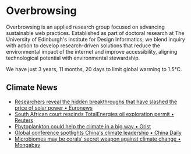 # Overbrowsing

Overbrowsing is an applied research group focused on advancing sustainable web practices. Established as part of doctoral research at The University of Edinburgh's Institute for Design Informatics, we blend inquiry with action to develop research-driven solutions that reduce the environmental impact of the internet and improve accessibility, aligning technological potential with environmental stewardship.

<!-- clock-time -->
We have just 3 years, 11 months, 20 days to limit global warming to 1.5°C.
<!-- /clock-time -->

## Climate News
<!-- clock-news -->
- [Researchers reveal the hidden breakthroughs that have slashed the price of solar power • Euronews](https://www.euronews.com/green/2025/08/16/researchers-reveal-the-hidden-breakthroughs-that-have-slashed-the-price-of-solar-power )
- [South African court rescinds TotalEnergies oil exploration permit • Reuters](https://www.reuters.com/sustainability/climate-energy/south-african-court-rescinds-totalenergies-oil-exploration-permit-2025-08-14/ )
- [Phytoplankton could help the climate in a big way • Grist](https://grist.org/climate/the-tiny-ocean-organisms-that-could-help-the-climate-in-a-big-way/ )
- [Global conference spotlights China's climate leadership • China Daily](https://www.chinadaily.com.cn/a/202508/14/WS689da3fba310b236346f1a8d.html )
- [Microbiomes may be corals’ secret weapon against climate change • Mongabay](https://news.mongabay.com/2025/08/microbiomes-may-be-corals-secret-weapon-against-climate-change-study/ )
<!-- /clock-news -->
